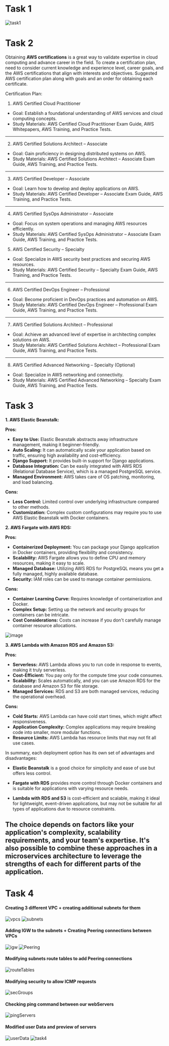 # Task 1
![task1](https://github.com/yanchoys/IT-Syndicate/assets/98917290/406b6629-7b91-4d51-9ee4-c3b9f27abd44)

# Task 2
Obtaining **AWS certifications** is a great way to validate expertise in cloud computing and advance career in the field. To create a certification plan, need to consider current knowledge and experience level, career goals, and the AWS certifications that align with interests and objectives. Suggested AWS certification plan along with goals and an order for obtaining each certificate.

Certification Plan:
1. AWS Certified Cloud Practitioner
- Goal: Establish a foundational understanding of AWS services and cloud computing concepts.
- Study Materials: AWS Certified Cloud Practitioner Exam Guide, AWS Whitepapers, AWS Training, and Practice Tests.
---------------------
2. AWS Certified Solutions Architect – Associate
- Goal: Gain proficiency in designing distributed systems on AWS.
- Study Materials: AWS Certified Solutions Architect – Associate Exam Guide, AWS Training, and Practice Tests.
------------------------------
3. AWS Certified Developer – Associate
- Goal: Learn how to develop and deploy applications on AWS.
- Study Materials: AWS Certified Developer – Associate Exam Guide, AWS Training, and Practice Tests.
------------------------------
4. AWS Certified SysOps Administrator – Associate
- Goal: Focus on system operations and managing AWS resources efficiently.
- Study Materials: AWS Certified SysOps Administrator – Associate Exam Guide, AWS Training, and Practice Tests.

5. AWS Certified Security – Specialty
- Goal: Specialize in AWS security best practices and securing AWS resources.
- Study Materials: AWS Certified Security – Specialty Exam Guide, AWS Training, and Practice Tests.
------------------------------
6. AWS Certified DevOps Engineer – Professional
- Goal: Become proficient in DevOps practices and automation on AWS.
- Study Materials: AWS Certified DevOps Engineer – Professional Exam Guide, AWS Training, and Practice Tests.
------------------------------
7. AWS Certified Solutions Architect – Professional
- Goal: Achieve an advanced level of expertise in architecting complex solutions on AWS.
- Study Materials: AWS Certified Solutions Architect – Professional Exam Guide, AWS Training, and Practice Tests.
------------------------------
8. AWS Certified Advanced Networking – Specialty (Optional)
- Goal: Specialize in AWS networking and connectivity.
- Study Materials: AWS Certified Advanced Networking – Specialty Exam Guide, AWS Training, and Practice Tests.


# Task 3
 
**1. AWS Elastic Beanstalk:**

**Pros:**
- **Easy to Use:** Elastic Beanstalk abstracts away infrastructure management, making it beginner-friendly.
- **Auto Scaling:** It can automatically scale your application based on traffic, ensuring high availability and cost-efficiency.
- **Django Support:** It provides built-in support for Django applications.
- **Database Integration:** Can be easily integrated with AWS RDS (Relational Database Service), which is a managed PostgreSQL service.
- **Managed Environment:** AWS takes care of OS patching, monitoring, and load balancing.

**Cons:**
- **Less Control:** Limited control over underlying infrastructure compared to other methods.
- **Customization:** Complex custom configurations may require you to use AWS Elastic Beanstalk with Docker containers.

**2. AWS Fargate with AWS RDS:**

**Pros:**
- **Containerized Deployment:** You can package your Django application in Docker containers, providing flexibility and consistency.
- **Scalability:** AWS Fargate allows you to define CPU and memory resources, making it easy to scale.
- **Managed Database:** Utilizing AWS RDS for PostgreSQL means you get a fully managed, highly available database.
- **Security:** IAM roles can be used to manage container permissions.

**Cons:**
- **Container Learning Curve:** Requires knowledge of containerization and Docker.
- **Complex Setup:** Setting up the network and security groups for containers can be intricate.
- **Cost Considerations:** Costs can increase if you don't carefully manage container resource allocations.

![image](https://github.com/yanchoys/IT-Syndicate/assets/98917290/c2c9efb4-1c36-4057-987d-70a3f32cf915)

**3. AWS Lambda with Amazon RDS and Amazon S3:**

**Pros:**
- **Serverless:** AWS Lambda allows you to run code in response to events, making it truly serverless.
- **Cost-Efficient:** You pay only for the compute time your code consumes.
- **Scalability:** Scales automatically, and you can use Amazon RDS for the database and Amazon S3 for file storage.
- **Managed Services:** RDS and S3 are both managed services, reducing the operational overhead.

**Cons:**
- **Cold Starts:** AWS Lambda can have cold start times, which might affect responsiveness.
- **Application Complexity:** Complex applications may require breaking code into smaller, more modular functions.
- **Resource Limits:** AWS Lambda has resource limits that may not fit all use cases.

In summary, each deployment option has its own set of advantages and disadvantages:

- **Elastic Beanstalk** is a good choice for simplicity and ease of use but offers less control.

- **Fargate with RDS** provides more control through Docker containers and is suitable for applications with varying resource needs.

- **Lambda with RDS and S3** is cost-efficient and scalable, making it ideal for lightweight, event-driven applications, but may not be suitable for all types of applications due to resource constraints.

The choice depends on factors like your application's complexity, scalability requirements, and your team's expertise. It's also possible to combine these approaches in a microservices architecture to leverage the strengths of each for different parts of the application.
--------------------------------
# Task 4

#### Creating 3 different VPC + creating additional subnets for them
![vpcs](https://github.com/yanchoys/IT-Syndicate/assets/98917290/33d5bc64-c6af-46e8-a8bc-2f434c17f4a4)
![subnets](https://github.com/yanchoys/IT-Syndicate/assets/98917290/9b1924fe-5587-4ab8-bf11-f9e579f171a7)

#### Adding IGW to the subnets + Creating Peering connections between VPCs
![igw](https://github.com/yanchoys/IT-Syndicate/assets/98917290/f5ee15eb-7236-4368-b758-d4adc6ee61ff)
![Peering](https://github.com/yanchoys/IT-Syndicate/assets/98917290/e66f0107-d573-404e-892d-73ce257c143a)

#### Modifying subnets route tables to add Peering connections
![routeTables](https://github.com/yanchoys/IT-Syndicate/assets/98917290/d664ba35-4c94-4f99-b209-3cb94c3d77ab)

#### Modifying security to allow ICMP requests
![secGroups](https://github.com/yanchoys/IT-Syndicate/assets/98917290/9588ad4c-115b-4639-9810-ad8e6c757b2e)

#### Checking ping command between our webServers
![pingServers](https://github.com/yanchoys/IT-Syndicate/assets/98917290/f3bd535c-19ad-41e4-93f9-35e01deae9ed)

#### Modified user Data and preview of servers
![userData](https://github.com/yanchoys/IT-Syndicate/assets/98917290/a528f191-d088-4b2a-a563-b2da9414b3db)
![task4](https://github.com/yanchoys/IT-Syndicate/assets/98917290/d9494ae9-1813-43fa-acdd-eed31d0f4a87)

